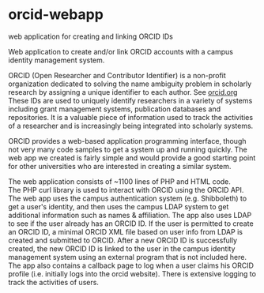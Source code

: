 # orcid-webapp
web application for creating and linking ORCID IDs

Web application to create and/or link ORCID accounts with a campus identity management system. 

 ORCID (Open Researcher and Contributor Identifier) is a non-profit organization dedicated to solving the name ambiguity problem in scholarly research by assigning a unique identifier to each author. See [orcid.org](http://orcid.org)
These IDs are used to uniquely identify researchers in a variety of systems including grant management systems, publication databases and repositories.   It is a valuable piece of information used to track the activities of a researcher and is increasingly being integrated into scholarly systems.

 
ORCID provides a web-based application programming interface, though not very many code samples to get a system up and running quickly.   The web app we created is fairly simple and would provide a good starting point for other universities who are interested in creating a similar system.
  
The web application consists of ~1100 lines of PHP and HTML code.  
The PHP curl library is used to interact with ORCID using the ORCID API.
The web app uses the campus authentication system (e.g. Shibboleth) to get a user's identity, and then uses the campus LDAP system to get additional information such as names & affiliation.   The app also uses LDAP to see if the user already has an ORCID ID.
If the user is permitted to create an ORCID ID, a minimal ORCID XML file based on user info from LDAP is created and submitted to ORCID. 
After  a new ORCID ID is successfully created, the new ORCID ID is linked to the user in the campus identity management system using an external program that is not included here.   
The app also contains a callback page to log when a user claims his ORCID profile  (i.e. initially logs into the orcid website).  There is extensive logging to track the activities of users.
 
